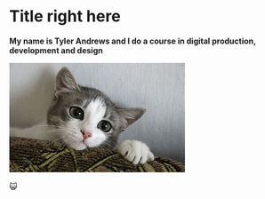 # Title right here
__My name is Tyler Andrews and I do a course in digital production, development and design__

![I love cats](Cutecats.jpg "Meow")

😺

